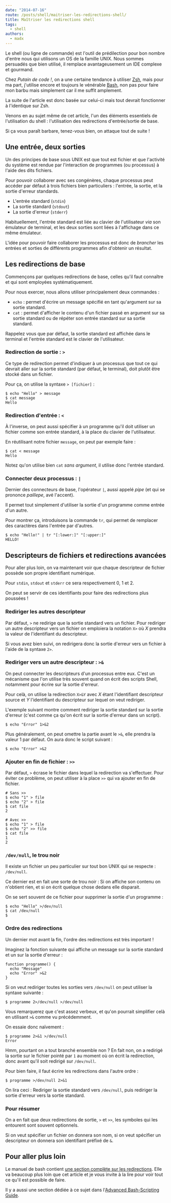 ```yaml
---
date: "2014-07-16"
route: /posts/shell/maitriser-les-redirections-shell/
title: Maîtriser les redirections shell
tags:
  - shell
authors:
  - madx
---
```


Le shell (ou ligne de commande) est l'outil de prédilection pour bon nombre
d'entre nous qui utilisons un OS de la famille UNIX. Nous sommes persuadés que
bien utilisé, il remplace avantageusement un IDE complexe et gourmand.

Chez _Putain de code !_, on a une certaine tendance à utiliser [Zsh][wp:zsh], mais
pour ma part, j'utilise encore et toujours le vénérable [Bash][wp:bash], non pas
pour faire mon barbu mais simplement car il me suffit amplement.

La suite de l'article est donc basée sur celui-ci mais tout devrait fonctionner
à l'identique sur Zsh.

Venons en au sujet même de cet article, l'un des éléments essentiels de
l'utilisation du shell : l'utilisation des redirections d'entrée/sortie de
base.

Si ça vous paraît barbare, tenez-vous bien, on attaque tout de suite !

## Une entrée, deux sorties

Un des principes de base sous UNIX est que tout est fichier et que l'activité du
système est rendue par l'interaction de programmes (ou processus) à l'aide
des dits fichiers.

Pour pouvoir collaborer avec ses congénères, chaque processus peut accéder par
défaut à trois fichiers bien particuliers : l'entrée, la sortie, et la sortie
d'erreur standards.

* L'entrée standard (`stdin`)
* La sortie standard (`stdout`)
* La sortie d'erreur (`stderr`)

Habituellement, l'entrée standard est liée au clavier de l'utilisateur *via* son
émulateur de terminal, et les deux sorties sont liées à l'affichage dans ce même
émulateur.

L'idée pour pouvoir faire collaborer les processus est donc de *brancher* les
entrées et sorties de différents programmes afin d'obtenir un résultat.

## Les redirections de base

Commençons par quelques redirections de base, celles qu'il faut connaître et qui
sont employées systématiquement.

Pour nous exercer, nous allons utiliser principalement deux commandes :

* `echo` : permet d'écrire un message spécifié en tant qu'argument sur sa sortie
  standard.
* `cat` : permet d'afficher le contenu d'un fichier passé en argument sur sa
  sortie standard ou de répéter son entrée standard sur sa sortie standard.

Rappelez vous que par défaut, la sortie standard est affichée dans le terminal
et l'entrée standard est le clavier de l'utilisateur.

### Redirection de sortie : `>`

Ce type de redirection permet d'indiquer à un processus que tout ce qui devrait
aller sur la sortie standard (par défaut, le terminal), doit plutôt être stocké
dans un fichier.

Pour ça, on utilise la syntaxe `> [fichier]` :

``` console
$ echo "Hello" > message
$ cat message
Hello
```

### Redirection d'entrée : `<`

À l'inverse, on peut aussi spécifier à un programme qu'il doit utiliser un
fichier comme son entrée standard, à la place du clavier de l'utilisateur.

En réutilisant notre fichier `message`, on peut par exemple faire :

``` console
$ cat < message
Hello
```

Notez qu'on utilise bien `cat` *sans argument*, il utilise donc l'entrée
standard.

### Connecter deux processus : `|`

Dernier des connecteurs de base, l'opérateur `|`, aussi appelé *pipe* (et qui se
prononce *paillepe*, avé l'accent).

Il permet tout simplement d'utiliser la sortie d'un programme comme entrée d'un
autre.

Pour montrer ça, introduisons la commande `tr`, qui permet de remplacer des
caractères dans l'entrée par d'autres.

``` console
$ echo "Hello!" | tr "[:lower:]" "[:upper:]"
HELLO!
```

## Descripteurs de fichiers et redirections avancées

Pour aller plus loin, on va maintenant voir que chaque descripteur de fichier
possède son propre identifiant numérique.

Pour `stdin`, `stdout` et `stderr` ce sera respectivement 0, 1 et 2.

On peut se servir de ces identifiants pour faire des redirections plus
poussées !

### Rediriger les autres descripteur

Par défaut, `>` ne redirige que la sortie standard vers un fichier. Pour
rediriger un autre descripteur vers un fichier on emploiera la notation `X>` où
*X* prendra la valeur de l'identifiant du descripteur.

Si vous avez bien suivi, on redirigera donc la sortie d'erreur vers un fichier à
l'aide de la syntaxe `2>`.

### Rediriger vers un autre descripteur : `>&`

On peut connecter les descripteurs d'un processus entre eux. C'est un mécanisme
que l'on utilise très souvent quand on écrit des scripts Shell, notamment pour
écrire sur la sortie d'erreur.

Pour celà, on utilise la redirection `X>&Y` avec *X* étant l'identifiant
descripteur source et *Y* l'identifiant du descripteur sur lequel on veut
rediriger.

L'exemple suivant montre comment rediriger la sortie standard sur la sortie
d'erreur (c'est comme ça qu'on écrit sur la sortie d'erreur dans un script).

``` console
$ echo "Error" 1>&2
```

Plus généralement, on peut omettre la partie avant le `>&`, elle prendra la
valeur 1 par défaut. On aura donc le script suivant :

``` console
$ echo "Error" >&2
```

### Ajouter en fin de fichier : `>>`

Par défaut, `>` écrase le fichier dans lequel la redirection va s'effectuer.
Pour éviter ce problème, on peut utiliser à la place `>>` qui va ajouter en fin
de fichier.

``` console
# Sans >>
$ echo "1" > file
$ echo "2" > file
$ cat file
2
```

``` console
# Avec >>
$ echo "1" > file
$ echo "2" >> file
$ cat file
1
2
```

### `/dev/null`, le trou noir

Il existe un fichier un peu particulier sur tout bon UNIX qui se respecte :
`/dev/null`.

Ce dernier est en fait une sorte de trou noir : Si on affiche son contenu on
n'obtient rien, et si on écrit quelque chose dedans elle disparait.

On se sert souvent de ce fichier pour supprimer la sortie d'un programme :

``` console
$ echo "Hello" >/dev/null
$ cat /dev/null
$
```

### Ordre des redirections

Un dernier mot avant la fin, l'ordre des redirections est très important !

Imaginez la fonction suivante qui affiche un message sur la sortie standard et
un sur la sortie d'erreur :

``` console
function programme() {
  echo "Message"
  echo "Error" >&2
}
```

Si on veut rediriger toutes les sorties vers `/dev/null` on peut utiliser la
syntaxe suivante :

``` console
$ programme 2>/dev/null >/dev/null
```

Vous remarquerez que c'est assez verbeux, et qu'on pourrait simplifier celà en
utilisant `>&` comme vu précédemment.

On essaie donc naïvement :

``` console
$ programme 2>&1 >/dev/null
Error
```

Hmm, pourtant on a tout branché ensemble non ? En fait non, on a redirigé la
sortie sur le fichier pointé par `1` au moment où on écrit la redirection, donc
avant qu'il soit redirigé sur `/dev/null`.

Pour bien faire, il faut écrire les redirections dans l'autre ordre :

``` console
$ programme >/dev/null 2>&1
```

On lira ceci : Rediriger la sortie standard vers `/dev/null`, puis rediriger la
sortie d'erreur vers la sortie standard.

### Pour résumer

On a en fait que deux redirections de sortie, `>` et `>>`, les symboles qui les
entourent sont souvent optionnels.

Si on veut spécifier un fichier on donnera son nom, si on veut spécifier un
descripteur on donnera son identifiant préfixé de `&`.

## Pour aller plus loin

Le manuel de bash contient [une section complète sur les
redirections][man:bash]. Elle va beaucoup plus loin que cet article et je vous
invite à la lire pour voir tout ce qu'il est possible de faire.

Il y a aussi une section dédiée à ce sujet dans l'[Advanced Bash-Scripting Guide][tldp:abs].

[wp:zsh]: http://fr.wikipedia.org/wiki/Z_Shell
[wp:bash]: http://fr.wikipedia.org/wiki/Bourne-Again_shell
[man:bash]: http://www.gnu.org/software/bash/manual/bashref.html#Redirections
[tldp:abs]: http://tldp.org/LDP/abs/html/io-redirection.html
